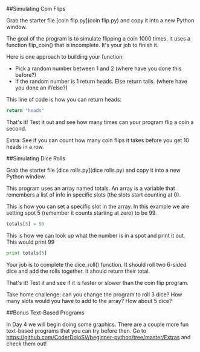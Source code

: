 ##Simulating Coin Flips

Grab the starter file [coin flip.py](coin flip.py) and copy it into a new Python window.

The goal of the program is to simulate flipping a coin 1000 times. It uses a function flip_coin() that is incomplete. It's your job to finish it.

Here is one approach to building your function:
* Pick a random number between 1 and 2 (where have you done this before?)
* If the random number is 1 return heads. Else return tails. (where have you done an if/else?)

This line of code is how you can return heads:

```python
return "heads"
```

That's it! Test it out and see how many times can your program flip a coin a second.

Extra:  See if you can count how many coin flips it takes before you get 10 heads in a row.


##Simulating Dice Rolls

Grab the starter file [dice rolls.py](dice rolls.py) and copy it into a new Python window.

This program uses an array named totals. An array is a variable that remembers a list of info in specific slots (the slots start counting at 0). 

This is how you can set a specific slot in the array. In this example we are setting spot 5 (remember it counts starting at zero) to be 99.

```python
totals[5] = 99
```

This is how we can look up what the number is in a spot and print it out. This would print 99

```python
print totals[5]
```

Your job is to complete the dice_roll() function. It should roll two 6-sided dice and add the rolls together. It should return their total.

That's it! Test it and see if it is faster or slower than the coin flip program. 

Take home challenge: can you change the program to roll 3 dice? How many slots would you have to add to the array? How about 5 dice?

##Bonus Text-Based Programs

In Day 4 we will begin doing some graphics. There are a couple more fun text-based programs that you can try before then. Go to https://github.com/CoderDojoSV/beginner-python/tree/master/Extras and check them out!
